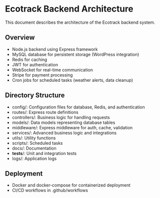 # Ecotrack Backend Architecture

This document describes the architecture of the Ecotrack backend system.

## Overview

- Node.js backend using Express framework
- MySQL database for persistent storage (WordPress integration)
- Redis for caching
- JWT for authentication
- WebSocket for real-time communication
- Stripe for payment processing
- Cron jobs for scheduled tasks (weather alerts, data cleanup)

## Directory Structure

- config/: Configuration files for database, Redis, and authentication
- routes/: Express route definitions
- controllers/: Business logic for handling requests
- models/: Data models representing database tables
- middleware/: Express middleware for auth, cache, validation
- services/: Advanced business logic and integrations
- utils/: Utility functions
- scripts/: Scheduled tasks
- docs/: Documentation
- __tests__/: Unit and integration tests
- logs/: Application logs

## Deployment

- Docker and docker-compose for containerized deployment
- CI/CD workflows in .github/workflows
